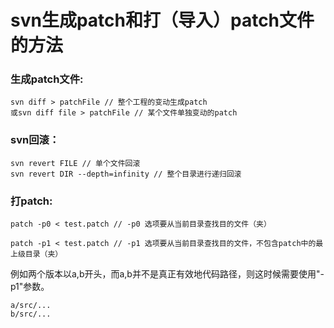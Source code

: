 svn生成patch和打（导入）patch文件的方法
=======================================

### 生成patch文件:

    svn diff > patchFile // 整个工程的变动生成patch
    或svn diff file > patchFile // 某个文件单独变动的patch
 
### svn回滚：

    svn revert FILE // 单个文件回滚
    svn revert DIR --depth=infinity // 整个目录进行递归回滚
 
### 打patch:

    patch -p0 < test.patch // -p0 选项要从当前目录查找目的文件（夹）

    patch -p1 < test.patch // -p1 选项要从当前目录查找目的文件，不包含patch中的最上级目录（夹）

例如两个版本以a,b开头，而a,b并不是真正有效地代码路径，则这时候需要使用"-p1"参数。

    a/src/...
    b/src/...

